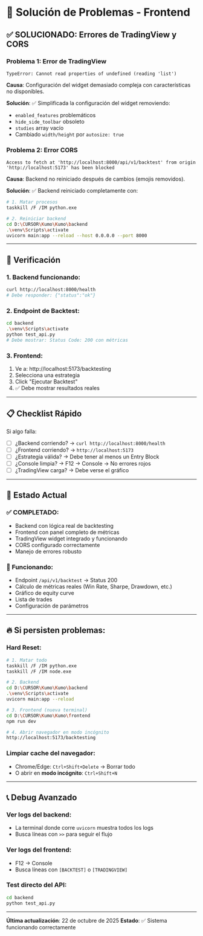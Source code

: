 # 🔧 Solución de Problemas - Frontend

## ✅ SOLUCIONADO: Errores de TradingView y CORS

### Problema 1: Error de TradingView
```
TypeError: Cannot read properties of undefined (reading 'list')
```

**Causa**: Configuración del widget demasiado compleja con características no disponibles.

**Solución**: ✅ Simplificada la configuración del widget removiendo:
- `enabled_features` problemáticos
- `hide_side_toolbar` obsoleto
- `studies` array vacío
- Cambiado `width/height` por `autosize: true`

### Problema 2: Error CORS
```
Access to fetch at 'http://localhost:8000/api/v1/backtest' from origin 'http://localhost:5173' has been blocked
```

**Causa**: Backend no reiniciado después de cambios (emojis removidos).

**Solución**: ✅ Backend reiniciado completamente con:
```bash
# 1. Matar procesos
taskkill /F /IM python.exe

# 2. Reiniciar backend
cd D:\CURSOR\Kumo\Kumo\backend
.\venv\Scripts\activate
uvicorn main:app --reload --host 0.0.0.0 --port 8000
```

---

## 🧪 Verificación

### 1. Backend funcionando:
```bash
curl http://localhost:8000/health
# Debe responder: {"status":"ok"}
```

### 2. Endpoint de Backtest:
```bash
cd backend
.\venv\Scripts\activate
python test_api.py
# Debe mostrar: Status Code: 200 con métricas
```

### 3. Frontend:
1. Ve a: http://localhost:5173/backtesting
2. Selecciona una estrategia
3. Click "Ejecutar Backtest"
4. ✅ Debe mostrar resultados reales

---

## 📋 Checklist Rápido

Si algo falla:

- [ ] ¿Backend corriendo? → `curl http://localhost:8000/health`
- [ ] ¿Frontend corriendo? → `http://localhost:5173`
- [ ] ¿Estrategia válida? → Debe tener al menos un Entry Block
- [ ] ¿Console limpia? → F12 → Console → No errores rojos
- [ ] ¿TradingView carga? → Debe verse el gráfico

---

## 🚀 Estado Actual

### ✅ COMPLETADO:
- Backend con lógica real de backtesting
- Frontend con panel completo de métricas
- TradingView widget integrado y funcionando
- CORS configurado correctamente
- Manejo de errores robusto

### 🎯 Funcionando:
- Endpoint `/api/v1/backtest` → Status 200
- Cálculo de métricas reales (Win Rate, Sharpe, Drawdown, etc.)
- Gráfico de equity curve
- Lista de trades
- Configuración de parámetros

---

## 🔥 Si persisten problemas:

### Hard Reset:
```bash
# 1. Matar todo
taskkill /F /IM python.exe
taskkill /F /IM node.exe

# 2. Backend
cd D:\CURSOR\Kumo\Kumo\backend
.\venv\Scripts\activate
uvicorn main:app --reload

# 3. Frontend (nueva terminal)
cd D:\CURSOR\Kumo\Kumo\frontend
npm run dev

# 4. Abrir navegador en modo incógnito
http://localhost:5173/backtesting
```

### Limpiar cache del navegador:
- Chrome/Edge: `Ctrl+Shift+Delete` → Borrar todo
- O abrir en **modo incógnito**: `Ctrl+Shift+N`

---

## 📞 Debug Avanzado

### Ver logs del backend:
- La terminal donde corre `uvicorn` muestra todos los logs
- Busca líneas con `>>` para seguir el flujo

### Ver logs del frontend:
- F12 → Console
- Busca líneas con `[BACKTEST]` o `[TRADINGVIEW]`

### Test directo del API:
```bash
cd backend
python test_api.py
```

---

**Última actualización**: 22 de octubre de 2025
**Estado**: ✅ Sistema funcionando correctamente

